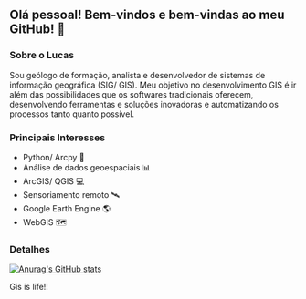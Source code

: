 ## Olá pessoal! Bem-vindos e bem-vindas ao meu GitHub! 👋

### Sobre o Lucas
Sou geólogo de formação, analista e desenvolvedor de sistemas de informação geográfica (SIG/ GIS). Meu objetivo no desenvolvimento GIS é ir além das possibilidades que os softwares tradicionais oferecem, desenvolvendo ferramentas e soluções inovadoras e automatizando os processos tanto quanto possível.

### Principais Interesses
- Python/ Arcpy 🐍
- Análise de dados geoespaciais 📊
- ArcGIS/ QGIS 💻
- Sensoriamento remoto 🛰️
- Google Earth Engine 🌎
- WebGIS 🗺️

### Detalhes
[![Anurag's GitHub stats](https://github-readme-stats.vercel.app/api?username=lucknroll)](https://github.com/anuraghazra/github-readme-stats)

Gis is life!!

<!--
**lucknroll/lucknroll** is a ✨ _special_ ✨ repository because its `README.md` (this file) appears on your GitHub profile.

Here are some ideas to get you started:

- 🔭 I’m currently working on ...
- 🌱 I’m currently learning ...
- 👯 I’m looking to collaborate on ...
- 🤔 I’m looking for help with ...
- 💬 Ask me about ...
- 📫 How to reach me: ...
- 😄 Pronouns: ...
- ⚡ Fun fact: ...
-->
